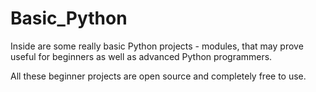 # Basic_Python
Inside are some really basic Python projects - modules, that may prove useful for beginners as well as advanced Python programmers.

All these beginner projects are open source and completely free to use.
